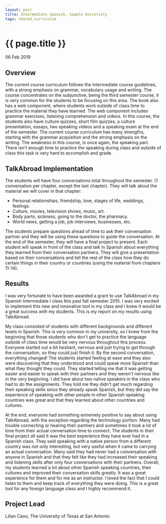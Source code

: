 ```yaml
---
layout: post
title: Intermediate Spanish, Sample University
tags: shared_curriculum
---
```


# {{ page.title }}

 06 Feb 2019

## Overview

The current course curriculum follows the intermediate course guidelines, with a strong emphasis on grammar, vocabulary usage and writing. The course concentrates on the subjunctive, being the third semester course, it is very common for the students to be focusing on this area. The book also has a web component, where students work outside of class time to practice the material they have learned. The web component includes grammar exercises, listening comprehension and videos. In this course, the students also have culture quizzes, short film quizzes, a culture presentation, essays, two speaking videos and a speaking exam at the end of the semester. The current course curriculum has many strengths, starting with the grammar acquisition and the strong emphasis on the writing. The weakness in this course, is once again, the speaking part. There isn't enough time to practice the speaking during class and outside of class this task is very hard to accomplish and grade.

## TalkAbroad Implementation

The students will have four conversations total throughout the semester. (1 conversation per chapter, except the last chapter). They will talk about the material we will cover in that chapter:

* Personal relationships, friendship, love, stages of life, weddings, feelings.
* Culture, movies, television shows, music, art.
* Body parts, sickness, going to the doctor, the pharmacy.
* World news, getting a job, job interviews, businesses, etc.

The students prepare questions ahead of time to ask their conversation partner and they will be using these questions to guide the conversation. At the end of the semester, they will have a final project to present. Each student will speak in front of the class and talk in Spanish about everything they learned from their conversation partners. They will give a presentation based on their conversations and tell the rest of the class how they do certain things in their country or countries (using the material from chapters 11-14).

## Results

I was very fortunate to have been awarded a grant to use TalkAbroad in my Spanish Intermediate I class this past fall semester 2015. I was very excited to implement this new and innovative tool in my class and I knew it would be a great success with my students. This is my report on my results using TalkAbroad.

My class consisted of students with different backgrounds and different levels in Spanish. This is very common in my university, so I knew from the beginning that those students who don't get to practice the language outside of class time would be very nervous throughout this process. Everyone started out a bit hesitant, nervous and just trying to get through the conversation, so they could just finish it. By the second conversation, everything changed! The students started feeling at ease and they also were discovering that they understood and could speak more Spanish than what they thought they could. They started telling me that it was getting easier and easier to speak with their partners and they weren't nervous like in the very beginning. I did have about two native speakers in the class who had to do the assignments. They told me they didn't get much regarding their speaking skills since they already speak Spanish, but they did say the experience of speaking with other people in other Spanish speaking countries was great and that they learned about other countries and cultures.  

At the end, everyone had something extremely positive to say about using TalkAbroad, with the exception regarding the technology portion. Many had trouble connecting or hearing their partners and sometimes it took a lot of time from their actual conversation time to connect. The students in their final project all said it was the best experience they have ever had in a Spanish class. They said speaking with a native person from a different country was not only interesting, but very useful when it came to carrying an actual conversation. Many said they had never had a conversation with anyone in Spanish and that they felt like they had increased their speaking and listening skills after only four conversations with their partners. Overall, my students learned a lot about other Spanish speaking countries, their cultures and improved their conversation skills greatly. It was a great experience for them and for me as an instructor. I loved the fact that I could listen to them and keep track of everything they were doing. This is a great tool for any foreign language class and I highly recommend it.

## Project Lead

Lilian Cano, The University of Texas at San Antonio